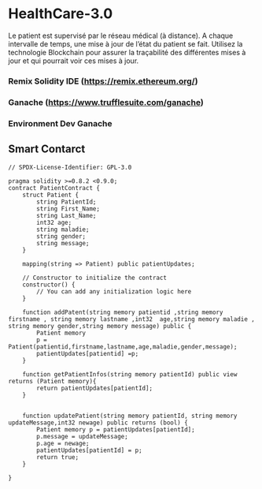 # HealthCare-3.0
Le patient est supervisé par le réseau médical (à distance). A chaque intervalle de temps, une mise à jour de l’état du patient se fait. Utilisez la technologie Blockchain pour assurer la traçabilité des différentes mises à jour et qui pourrait voir ces mises à jour.



### Remix Solidity IDE (https://remix.ethereum.org/)

### Ganache (https://www.trufflesuite.com/ganache)

### Environment Dev Ganache

### 
## Smart Contarct
```solidity
// SPDX-License-Identifier: GPL-3.0

pragma solidity >=0.8.2 <0.9.0;
contract PatientContract {
    struct Patient {
        string PatientId;
        string First_Name;
        string Last_Name;
        int32 age;
        string maladie;
        string gender;
        string message;
    }

    mapping(string => Patient) public patientUpdates;

    // Constructor to initialize the contract
    constructor() {
        // You can add any initialization logic here
    }

    function addPatent(string memory patientid ,string memory firstname , string memory lastname ,int32  age,string memory maladie , string memory gender,string memory message) public {
        Patient memory
        p = Patient(patientid,firstname,lastname,age,maladie,gender,message);
        patientUpdates[patientid] =p;
    }

    function getPatientInfos(string memory patientId) public view returns (Patient memory){
        return patientUpdates[patientId];
    }


    function updatePatient(string memory patientId, string memory updateMessage,int32 newage) public returns (bool) {
        Patient memory p = patientUpdates[patientId];
        p.message = updateMessage;
        p.age = newage;
        patientUpdates[patientId] = p;
        return true;
    }

}
```